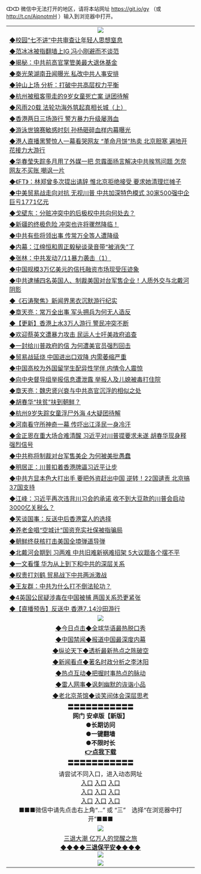 ↀↀ 微信中无法打开的地区，请将本站网址 https://git.io/gy （或 http://t.cn/AipnotmH ）输入到浏览器中打开。 

<table>
  <tr>
    <td align=center><img src="https://github.com/gyhhx/image-upload/blob/master/ogate-c.JPG" /></td>
  </tr>
  <tr>
<td align=left>
<a href="https://xvery.li/oo.aspx?name=c1051707&key=lvvdiyawanfwimxk&from=gy">◆校园“七不讲”中共审查让年轻人思想窒息</a><br/></td>
  </tr>
  <tr>
<td align=left>
<a href="https://xvery.li/oo.aspx?name=http://www.epochtimes.com/gb/19/7/14/n11384637.htm&key=lvvdiyawanfwimxk&from=gy">◆范冰冰被指翻墙上IG 冯小刚避而不谈范</a><br/></td>
 </tr>
  <tr>
<td align=left>
<a href="https://xvery.li/oo.aspx?name=c1051532&key=lvvdiyawanfwimxk&from=gy">◆揭秘：中共前高官掌管美最大退休基金</a><br/></td>
 </tr>
   <tr>
<td align=left>
<a href="https://xvery.li/oo.aspx?name=http://www.epochtimes.com/gb/19/7/14/n11383492.htm&key=lvvdiyawanfwimxk&from=gy">◆秦光荣湖南丑闻曝光 私改中共人事安排</a><br/></td>
   </tr> 
  <tr>
<td align=left>
<a href="https://xvery.li/oo.aspx?name=c1051676&key=lvvdiyawanfwimxk&from=gy">◆钟山上场 分析：打破中共高层权力平衡</a><br/></td>
  </tr> 
 <tr>
<td align=left>
<a href="https://xvery.li/oo.aspx?name=c1051718&key=lvvdiyawanfwimxk&from=gy">◆杭州被租客带走的9岁女童死亡案 谜团待解</a><br/>
</td>
   </tr>
 <tr>
<td align=left>
<a href="https://xvery.li/oo.aspx?name=c816702_7_577&key=lvvdiyawanfwimxk&from=gy">◆风雨20载 法轮功海外筑起真相长城（上）</a><br/></td>
  </tr>
  <tr>
<td align=left>
<a href="https://xvery.li/oo.aspx?name=https://www.ntdtv.com/gb/2019/07/14/a102622319.html&key=lvvdiyawanfwimxk&from=gy">◆香港两日三场游行 警方暴力升级屡溅血</a><br/></td>
 </tr>
   <tr>
<td align=left>
<a href="https://xvery.li/oo.aspx?name=https://www.ntdtv.com/gb/2019/07/14/a102621912.html&key=lvvdiyawanfwimxk&from=gy">◆游泳世锦赛敏感时刻 孙杨砸碎血样内幕曝光</a><br/>
</td>
   </tr>
 <tr>
<td align=left>
<a href="https://xvery.li/oo.aspx?name=c1051740&key=lvvdiyawanfwimxk&from=gy">◆港人直播黑警惊人一幕看哭网友 “革命月饼”热卖 北京胆寒 遍地开花接力大游行</a><br/></td>
  </tr>
  <tr>
<td align=left>
<a href="https://xvery.li/oo.aspx?name=c1051724&key=lvvdiyawanfwimxk&from=gy">◆华春莹失踪多月用了外媒一把 忽露面扬言解决中共挨骂问题 怎奈网友不买账 嘲讽一片</a><br/></td>
 </tr>
  <tr>
<td align=left>
<a href="https://xvery.li/oo.aspx?name=c1051738&key=lvvdiyawanfwimxk&from=gy">◆《FT》：林郑曾多次提出请辞 惟北京拒绝接受 要求她清理烂摊子</a><br/></td>
 </tr>
   <tr>
<td align=left>
<a href="https://xvery.li/oo.aspx?name=c1051723&key=lvvdiyawanfwimxk&from=gy">◆中美贸易战走向对抗 无视川普 中共加深特色模式 30家500强中企巨亏1771亿元</a><br/></td>
   </tr> 
  <tr>
<td align=left>
<a href="https://xvery.li/oo.aspx?name=c1051763&key=lvvdiyawanfwimxk&from=gy">◆戈壁东：分赃冲突中的后极权中共向何处去？</a><br/></td>
  </tr> 
 <tr>
<td align=left>
<a href="https://xvery.li/oo.aspx?name=c1051650&key=lvvdiyawanfwimxk&from=gy">◆新疆的终极危险 冲突也许将骤然降临！</a><br/>
</td>
   </tr>
 <tr>
<td align=left>
<a href="https://xvery.li/oo.aspx?name=c1051736&key=lvvdiyawanfwimxk&from=gy">◆中共有些将领出事 传常万全等人遭降级</a><br/>
</td>
   </tr>
 <tr>
<td align=left>
<a href="https://xvery.li/oo.aspx?name=c1051682&key=lvvdiyawanfwimxk&from=gy">◆内幕：江绵恒和周正毅秘谈录音带“被消失”了</a><br/></td>
  </tr>
  <tr>
<td align=left>
<a href="https://xvery.li/oo.aspx?name=c1051762&key=lvvdiyawanfwimxk&from=gy">◆张林：中共发动7/11暴力袭击（1）</a><br/></td>
 </tr>
   <tr>
<td align=left>
<a href="https://xvery.li/oo.aspx?name=c1051748&key=lvvdiyawanfwimxk&from=gy">◆中国规模3万亿美元的信托融资市场现受压迹象</a><br/>
</td>
   </tr>
 <tr>
<td align=left>
<a href="https://xvery.li/oo.aspx?name=c816857_607_1&key=lvvdiyawanfwimxk&from=gy">◆中共逮捕四名英国人、制裁美国对台军售企业！人质外交与北戴河阴影</a><br/>
</td>
</tr> 
<tr>
<td align=left>
<a href="https://xvery.li/oo.aspx?name=c816850_49_5&key=lvvdiyawanfwimxk&from=gy">◆《石涛聚焦》新闻界黑衣沉默游行纪实</a><br/>
</td>       
</tr> 
  <tr>
<td align=left>
<a href="https://xvery.li/oo.aspx?name=c1051474&key=lvvdiyawanfwimxk&from=gy">◆章天亮：常万全出事 军头拥兵为何无人造反</a><br/></td>
  </tr>
  <tr>
<td align=left>
<a href="https://xvery.li/oo.aspx?name=c1051444&key=lvvdiyawanfwimxk&from=gy">◆【更新】香港上水3万人游行 警民冲突不断</a><br/></td>
 </tr>
  <tr>
<td align=left>
<a href="https://xvery.li/oo.aspx?name=c1051583&key=lvvdiyawanfwimxk&from=gy">◆欢迎蔡英文遭暴力攻击 民运人士吁美政府追查</a><br/></td>
 </tr>
   <tr>
<td align=left>
<a href="https://xvery.li/oo.aspx?name=c1051197&key=lvvdiyawanfwimxk&from=gy">◆一封给川普政府的信 为何遭美官员强烈回击</a><br/></td>
   </tr> 
  <tr>
<td align=left>
<a href="https://xvery.li/oo.aspx?name=c1051235&key=lvvdiyawanfwimxk&from=gy">◆贸易战延烧 中国进出口双降 内需萎缩严重</a><br/></td>
  </tr> 
 <tr>
<td align=left>
<a href="https://xvery.li/oo.aspx?name=http://www.epochtimes.com/gb/19/7/13/n11382594.htm&key=lvvdiyawanfwimxk&from=gy">◆中国高校为外国留学生配异性学伴 内情令人震惊</a><br/>
</td>
   </tr>
 <tr>
<td align=left>
<a href="https://xvery.li/oo.aspx?name=http://www.epochtimes.com/gb/19/7/13/n11382891.htm&key=lvvdiyawanfwimxk&from=gy">◆向中央督导组举报信息遭泄露 举报人及儿媳被毒打住院</a><br/></td>
  </tr>
  <tr>
<td align=left>
<a href="https://xvery.li/oo.aspx?name=c1051374&key=lvvdiyawanfwimxk&from=gy">◆章天亮：魏忠贤兴衰与中共高官沉浮的相似之处</a><br/></td>
 </tr>
   <tr>
<td align=left>
<a href="https://xvery.li/oo.aspx?name=c1051567&key=lvvdiyawanfwimxk&from=gy">◆胡春华“扶贫”扶到朝鲜？</a><br/>
</td>
   </tr>
 <tr>
<td align=left>
<a href="https://xvery.li/oo.aspx?name=https://www.ntdtv.com/gb/2019/07/14/a102621849.html&key=lvvdiyawanfwimxk&from=gy">◆杭州9岁失踪女童浮尸外海 4大疑团待解</a><br/></td>
  </tr>
  <tr>
<td align=left>
<a href="https://xvery.li/oo.aspx?name=https://www.ntdtv.com/gb/2019/07/13/a102621457.html&key=lvvdiyawanfwimxk&from=gy">◆河南看守所神奇一幕 传吓出江泽民一身冷汗</a><br/></td>
 </tr>
  <tr>
<td align=left>
<a href="https://xvery.li/oo.aspx?name=c1051447&key=lvvdiyawanfwimxk&from=gy">◆金正恩在重大场合难清醒 习近平对川普提要求未遂 胡春华现身释强烈信号</a><br/></td>
 </tr>
   <tr>
<td align=left>
<a href="https://xvery.li/oo.aspx?name=c1051456&key=lvvdiyawanfwimxk&from=gy">◆中共称将制裁对台军售美企 为何被美批愚蠢</a><br/></td>
   </tr> 
  <tr>
<td align=left>
<a href="https://xvery.li/oo.aspx?name=c1051451&key=lvvdiyawanfwimxk&from=gy">◆明居正：川普扣着香港牌逼习近平让步</a><br/></td>
  </tr> 
 <tr>
<td align=left>
<a href="https://xvery.li/oo.aspx?name=c1051434&key=lvvdiyawanfwimxk&from=gy">◆中共方显本色大打出手 要把外资赶出中国 逆转！22国谴责 北京搞37国支持</a><br/>
</td>
   </tr>
 <tr>
<td align=left>
<a href="https://xvery.li/oo.aspx?name=c1051530&key=lvvdiyawanfwimxk&from=gy">◆江峰：习近平再次违背川习会的承诺 收不到大豆款的川普会启动3000亿关税么？</a><br/>
</td>
   </tr>
 <tr>
<td align=left>
<a href="https://xvery.li/oo.aspx?name=c1051534&key=lvvdiyawanfwimxk&from=gy">◆笑谈国事：反送中后香港富人的选择</a><br/></td>
  </tr>
  <tr>
<td align=left>
<a href="https://xvery.li/oo.aspx?name=c1051445&key=lvvdiyawanfwimxk&from=gy">◆养老金唱“空城计”国资充实社保被指骗局</a><br/></td>
 </tr>
   <tr>
<td align=left>
<a href="https://xvery.li/oo.aspx?name=c1051528&key=lvvdiyawanfwimxk&from=gy">◆朝鲜终获核打击美国全境弹道导弹</a><br/>
</td>
   </tr>
 <tr>
<td align=left>
<a href="https://xvery.li/oo.aspx?name=c1051409&key=lvvdiyawanfwimxk&from=gy">◆北戴河会期到 习两难 中共旧难新祸难招架 5大议题各个摆不平</a><br/>
</td>
</tr> 
<tr>
<td align=left>
<a href="https://xvery.li/oo.aspx?name=c1051553&key=lvvdiyawanfwimxk&from=gy">◆一文看懂 华为从上到下和中共的深层关系</a><br/>
</td>       
</tr> 
  <tr>
<td align=left>
<a href="https://xvery.li/oo.aspx?name=c1050996&key=lvvdiyawanfwimxk&from=gy">◆权贵打刘鹤 贸易战下中共两派激战</a><br/></td>
  </tr>
  <tr>
<td align=left>
<a href="https://xvery.li/oo.aspx?name=c1051029&key=lvvdiyawanfwimxk&from=gy">◆王友群：中共为什么打不倒法轮功？</a><br/></td>
 </tr>
  <tr>
<td align=left>
<a href="https://xvery.li/oo.aspx?name=c1051165&key=lvvdiyawanfwimxk&from=gy">◆4英国公民疑涉毒在中国被捕 两国关系恐更紧张</a><br/></td>
 </tr>
   <tr>
<td align=left>
<a href="https://xvery.li/oo.aspx?name=c1051153&key=lvvdiyawanfwimxk&from=gy">◆【直播预告】反送中 香港7.14沙田游行</a><br/></td>
   </tr> 
  <tr>
    <td align=center><img src="https://github.com/gyhhx/image-upload/blob/master/title1.jpg" /></td>
  </tr>
   <tr>
   <td align=center> 
<a href="https://xvery.li/oo.aspx?name=c816850&key=lvvdiyawanfwimxk&from=gy&tag=9877">◆今日点击◆全球华语最热脱口秀</a><br/>
    </td>
  </tr>
  <tr>
  <td align=center>
<a href="https://xvery.li/oo.aspx?name=c816860&key=lvvdiyawanfwimxk&from=gy&tag=99733110">◆中国禁闻◆报道中国最深度内幕</a><br/>
   </tr>
  <tr>
     <td align=center>
<a href="https://xvery.li/oo.aspx?name=c816855&key=lvvdiyawanfwimxk&from=gy&tag=997110">◆纵论天下◆透析最新热点之陈破空</a><br/>
   </tr>
   <tr>
      <td align=center>
<a href="https://xvery.li/oo.aspx?name=c838308&key=lvvdiyawanfwimxk&from=gy&tag=9973110">◆新闻看点◆著名时政分析之李沐阳</a><br/>
   </tr>
   <tr>
     <td align=center>
<a href="https://xvery.li/oo.aspx?name=c816852&key=lvvdiyawanfwimxk&from=gy&tag=9733110">◆热点互动◆把握时事热点的脉动</a><br/>
   </tr>
   <tr>
      <td align=center>
<a href="https://xvery.li/oo.aspx?name=c816694&key=lvvdiyawanfwimxk&from=gy&tag=93310">◆雷人网事◆讽刺幽默的诙谐小品</a><br/>
   </tr>
   <tr>
    <td align=center>
<a href="https://xvery.li/oo.aspx?name=c816650&key=lvvdiyawanfwimxk&from=gy&tag=9973110">◆老北京茶馆◆谈笑间体会深层思考</a><br/>
   </tr>
  <tr>
    <td align=center>
 <b>〓〓〓〓〓〓〓〓〓〓〓<br/>网门 安卓版【新版】<br/> ●长期访问<br/> ●一键翻墙<br/>  ●不限时长<br/> 
 <a href="https://share.weiyun.com/5SF1Y29">👉<b>点我下载</a><br/>〓〓〓〓〓〓〓〓〓〓〓<br/>
    </td>
    </tr>
   <tr>
    <td align=center>请尝试不同入口，进入动态网址<br/>
      <a href="https://s3.us-east-2.amazonaws.com/ogateo/show.htm">入口</a>
      <a href="https://s3.ca-central-1.amazonaws.com/ogatec/show.htm">入口</a>
      <a href="https://s3.ap-southeast-2.amazonaws.com/ogatey/show.htm">入口</a><br/>
      <a href="https://s3.ap-northeast-2.amazonaws.com/ogates/show.htm">入口</a>
      <a href="https://s3.eu-central-1.amazonaws.com/ogatef/show.htm">入口</a>
      <a href="https://s3.ap-south-1.amazonaws.com/ogatem/show.htm">入口</a><br/>
      <a href="https://s3-us-west-1.amazonaws.com/ogaten/show.htm">入口</a>
      <a href="https://s3.eu-west-2.amazonaws.com/ogatel/show.htm">入口</a>
      <a href="https://s3.ap-northeast-1.amazonaws.com/ogatet/show.htm">入口</a><br/>
      ■■■微信中请先点击右上角“...” 或 “三”　选择“在浏览器中打开”■■■<b><br/>
    </td>
  </tr>
  <tr>
    <td align=center><img src="https://github.com/gyhhx/image-upload/blob/master/3.jpg" /> </td>
</tr>
  <tr>  
  <td align=center>
  <a href="http://ctbtfdoocixoa.global.ssl.fastly.net/oo.aspx?name=c894205&key=ofejcfaxcltk&from=gy&tag=9973110">三退大潮 亿万人的觉醒之旅</a><br/>
      <a href="http://ctbtfdoocixoa.global.ssl.fastly.net/oo.aspx?name=ogQuit.aspx&key=ofejcfaxcltk&from=gy"><b>◆◆◆◆三退保平安◆◆◆◆<br/></a>
      <img src="https://github.com/gyhhx/image-upload/blob/master/3t.jpg" /><br/>
      </td>
  </tr>
   <tr>
    <td align=center><img src="https://raw.githubusercontent.com/oGate2/Up/master/oGate_640.jpg"/></td>
  </tr>
</table>




